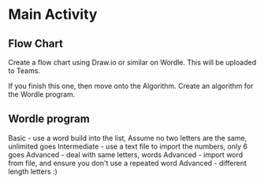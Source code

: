 # Main Activity

## Flow Chart

Create a flow chart using Draw.io or similar on Wordle. This will be uploaded to Teams.

If you finish this one, then move onto the Algorithm. Create an algorithm for the Wordle program.

## Wordle program

Basic - use a word build into the list, Assume no two letters are the same, unlimited goes
Intermediate - use a text file to import the numbers, only 6 goes
Advanced - deal with same letters, words
Advanced - import word from file, and ensure you don't use a repeated word
Advanced - different length letters :)
